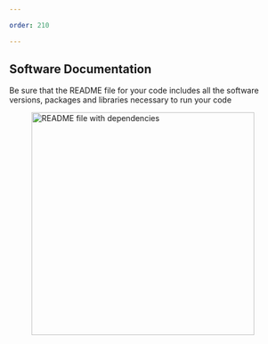 ```yaml
---

order: 210

---
```


## Software Documentation

<div>
  <div class="two-col left">
    <p>Be sure that the README file for your code includes all the software versions, packages and libraries necessary to run your code</p>
  </div>
<div class="two-col right">
    <figure>
      <img src="{{ site.baseurl }}/assets/img/slides/read-me_documentation.jpg" 
           alt="README file with dependencies" width="400" />
    </figure>
  </div>
